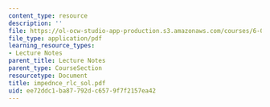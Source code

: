 ```yaml
---
content_type: resource
description: ''
file: https://ol-ocw-studio-app-production.s3.amazonaws.com/courses/6-071j-introduction-to-electronics-signals-and-measurement-spring-2006/ee72ddc1ba87792dc6579f7f2157ea42_impednce_rlc_sol.pdf
file_type: application/pdf
learning_resource_types:
- Lecture Notes
parent_title: Lecture Notes
parent_type: CourseSection
resourcetype: Document
title: impednce_rlc_sol.pdf
uid: ee72ddc1-ba87-792d-c657-9f7f2157ea42
---
```

